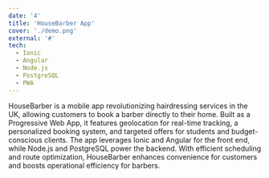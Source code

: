 ```yaml
---
date: '4'
title: 'HouseBarber App'
cover: './demo.png'
external: '#'
tech:
  - Ionic
  - Angular
  - Node.js
  - PostgreSQL
  - PWA
---
```


HouseBarber is a mobile app revolutionizing hairdressing services in the UK, allowing customers to book a barber directly to their home. Built as a Progressive Web App, it features geolocation for real-time tracking, a personalized booking system, and targeted offers for students and budget-conscious clients. The app leverages Ionic and Angular for the front end, while Node.js and PostgreSQL power the backend. With efficient scheduling and route optimization, HouseBarber enhances convenience for customers and boosts operational efficiency for barbers.
